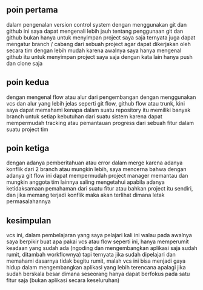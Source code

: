 ## poin pertama
dalam pengenalan version control system dengan menggunakan git dan github ini saya dapat mengenali lebih jauh tentang penggunaan git dan github bukan hanya untuk menyimpan project saya saja ternyata juga dapat mengatur branch / cabang dari sebuah project agar dapat dikerjakan oleh secara tim dengan lebih mudah 
karena awalnya saya hanya mengenal github itu untuk menyimpan project saya saja dengan kata lain hanya push dan clone saja

## poin kedua
dengan mengenal flow atau alur dari pengembangan dengan menggunakan vcs dan alur yang lebih jelas seperti git flow, github flow atau trunk, kini saya dapat 
memahami kenapa dalam suatu repository itu memiliki banyak branch untuk setiap kebutuhan dari suatu sistem karena dapat mempermudah tracking atau pemantauan 
progress dari sebuah fitur dalam suatu project tim

## poin ketiga
dengan adanya pemberitahuan atau error dalam merge karena adanya konflik dari 2 branch atau mungkin lebih, saya mencerna bahwa dengan adanya git flow ini dapat mempermudah project manager memantau dan mungkin anggota tim lainnya saling mengetahui apabila adanya ketidaksamaan pemahaman dari suatu fitur atau bahkan project itu sendiri, dan jika memang terjadi konflik maka akan terlihat dimana letak permasalahannya

## kesimpulan
vcs ini, dalam pembelajaran yang saya pelajari kali ini walau pada awalnya saya berpikir buat apa pakai vcs atau flow seperti ini, hanya memperumit keadaan yang sudah ada (ngoding dan mengembangkan aplikasi saja sudah rumit, ditambah workflownya) tapi ternyata jika sudah dipelajari dan memahami dasarnya tidak begitu rumit, malah vcs ini bisa menjadi gaya hidup dalam mengembangkan aplikasi yang lebih terencana apalagi jika sudah berskala besar dimana seseorang hanya dapat berfokus pada satu fitur saja (bukan aplikasi secara keseluruhan)
